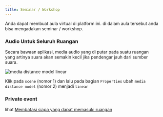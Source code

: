 ```yaml
---
title: Seminar / Workshop
---
```


Anda dapat membuat aula virtual di platform ini. di dalam aula tersebut anda bisa mengadakan seminar / workshop.

### Audio Untuk Seluruh Ruangan

Secara bawaan aplikasi, media audio yang di putar pada suatu ruangan yang artinya suara akan semakin kecil jika pendengar jauh dari sumber suara.

![media distance model linear](img/media_distance_model_linear.png)

Klik pada `scene` (nomor 1) dan lalu pada bagian `Properties` ubah `media distance model` (nomor 2) menjadi `linear`


### Private event

lihat [Membatasi siapa yang dapat memasuki ruangan](/docs/support/rooms#membatasi-siapa-yang-dapat-memasuki-ruangan)